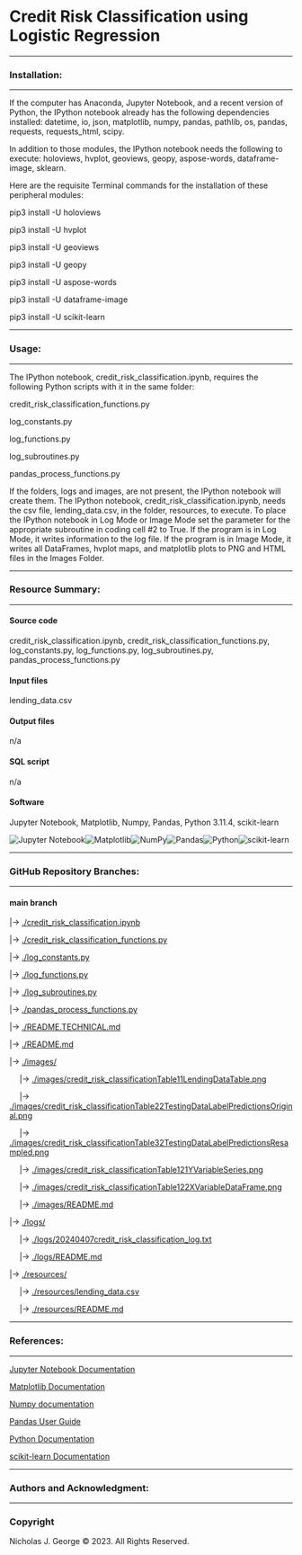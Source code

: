 # **Credit Risk Classification using Logistic Regression**

----

### **Installation:**

----

If the computer has Anaconda, Jupyter Notebook, and a recent version of Python, the IPython notebook already has the following dependencies installed: datetime, io, json, matplotlib, numpy, pandas, pathlib, os, pandas, requests, requests_html, scipy.

In addition to those modules, the IPython notebook needs the following to execute: holoviews, hvplot, geoviews, geopy, aspose-words, dataframe-image, sklearn.

Here are the requisite Terminal commands for the installation of these peripheral modules:

pip3 install -U holoviews

pip3 install -U hvplot

pip3 install -U geoviews

pip3 install -U geopy

pip3 install -U aspose-words

pip3 install -U dataframe-image

pip3 install -U scikit-learn

----

### **Usage:**

----

The IPython notebook, credit_risk_classification.ipynb, requires the following Python scripts with it in the same folder:

credit_risk_classification_functions.py

log_constants.py

log_functions.py

log_subroutines.py

pandas_process_functions.py

If the folders, logs and images, are not present, the IPython notebook will create them.  The IPython notebook, credit_risk_classification.ipynb, needs the csv file, lending_data.csv, in the folder, resources, to execute. To place the IPython notebook in Log Mode or Image Mode set the parameter for the appropriate subroutine in coding cell #2 to True. If the program is in Log Mode, it writes information to the log file. If the program is in Image Mode, it writes all DataFrames, hvplot maps, and matplotlib plots to PNG and HTML files in the Images Folder.

----

### **Resource Summary:**

----

#### Source code

credit_risk_classification.ipynb, credit_risk_classification_functions.py, log_constants.py, log_functions.py, log_subroutines.py, pandas_process_functions.py

#### Input files

lending_data.csv

#### Output files

n/a

#### SQL script

n/a

#### Software

Jupyter Notebook, Matplotlib, Numpy, Pandas, Python 3.11.4, scikit-learn

![Jupyter Notebook](https://img.shields.io/badge/jupyter-%23FA0F00.svg?style=for-the-badge&logo=jupyter&logoColor=white)![Matplotlib](https://img.shields.io/badge/Matplotlib-%23ffffff.svg?style=for-the-badge&logo=Matplotlib&logoColor=black)![NumPy](https://img.shields.io/badge/numpy-%23013243.svg?style=for-the-badge&logo=numpy&logoColor=white)![Pandas](https://img.shields.io/badge/pandas-%23150458.svg?style=for-the-badge&logo=pandas&logoColor=white)![Python](https://img.shields.io/badge/python-3670A0?style=for-the-badge&logo=python&logoColor=ffdd54)![scikit-learn](https://img.shields.io/badge/scikit--learn-%23F7931E.svg?style=for-the-badge&logo=scikit-learn&logoColor=white)

----

### **GitHub Repository Branches:**

----

#### main branch 

|&rarr; [./credit_risk_classification.ipynb](./credit_risk_classification.ipynb)

|&rarr; [./credit_risk_classification_functions.py](./credit_risk_classification_functions.py)

|&rarr; [./log_constants.py](./log_constants.py)

|&rarr; [./log_functions.py](./log_functions.py)

|&rarr; [./log_subroutines.py](./log_subroutines.py)

|&rarr; [./pandas_process_functions.py](./pandas_process_functions.py)

|&rarr; [./README.TECHNICAL.md](./README.TECHNICAL.md)

|&rarr; [./README.md](./README.md)

|&rarr; [./images/](./images/)

  &emsp; |&rarr; [./images/credit_risk_classificationTable11LendingDataTable.png](./images/credit_risk_classificationTable11LendingDataTable.png)
  
  &emsp; |&rarr; [./images/credit_risk_classificationTable22TestingDataLabelPredictionsOriginal.png](./images/credit_risk_classificationTable22TestingDataLabelPredictionsOriginal.png)

  &emsp; |&rarr; [./images/credit_risk_classificationTable32TestingDataLabelPredictionsResampled.png](./images/credit_risk_classificationTable32TestingDataLabelPredictionsResampled.png)

  &emsp; |&rarr; [./images/credit_risk_classificationTable121YVariableSeries.png](./images/credit_risk_classificationTable121YVariableSeries.png)

  &emsp; |&rarr; [./images/credit_risk_classificationTable122XVariableDataFrame.png](./images/credit_risk_classificationTable122XVariableDataFrame.png)

  &emsp; |&rarr; [./images/README.md](./images/README.md)
  
|&rarr; [./logs/](./logs/)

  &emsp; |&rarr; [./logs/20240407credit_risk_classification_log.txt](./logs/20240407credit_risk_classification_log.txt)

  &emsp; |&rarr; [./logs/README.md](./logs/README.md)

|&rarr; [./resources/](./resources/)

  &emsp; |&rarr; [./resources/lending_data.csv](./resources/lending_data.csv)

  &emsp; |&rarr; [./resources/README.md](./resources/README.md)

----

### **References:**

----

[Jupyter Notebook Documentation](https://jupyter-notebook.readthedocs.io/en/stable/)

[Matplotlib Documentation](https://matplotlib.org/stable/index.html)

[Numpy documentation](https://numpy.org/doc/1.26/)

[Pandas User Guide](https://pandas.pydata.org/docs/user_guide/index.html)

[Python Documentation](https://docs.python.org/3/contents.html)

[scikit-learn Documentation](https://scikit-learn.org/stable/)

----

### **Authors and Acknowledgment:**

----

### Copyright

Nicholas J. George © 2023. All Rights Reserved.
